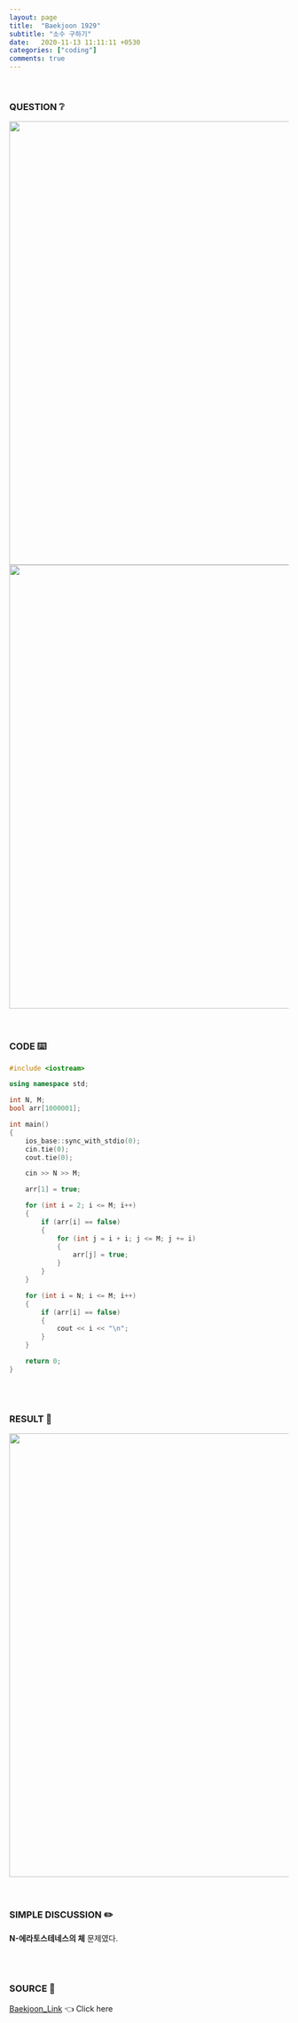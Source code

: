 ```yaml
---
layout: page
title:  "Baekjoon 1929"
subtitle: "소수 구하기"
date:   2020-11-13 11:11:11 +0530
categories: ["coding"]
comments: true
---
```


<br>

### QUESTION ❔

<img src="{{ '/assets/baekjoon/1929.jpg' }}" style="width: 800px; height: auto; margin-left: auto; margin-right: auto; display: block;">
<img src="{{ '/assets/baekjoon/1929a.jpg' }}" style="width: 800px; height: auto; margin-left: auto; margin-right: auto; display: block;">  

<br>
<br>

### CODE ⌨️

```c++
#include <iostream>

using namespace std;

int N, M;
bool arr[1000001];

int main()
{
	ios_base::sync_with_stdio(0);
	cin.tie(0);
	cout.tie(0);

	cin >> N >> M;

	arr[1] = true;

	for (int i = 2; i <= M; i++)
	{
		if (arr[i] == false)
		{
			for (int j = i + i; j <= M; j += i)
			{
				arr[j] = true;
			}
		}
	}

	for (int i = N; i <= M; i++)
	{
		if (arr[i] == false)
		{
			cout << i << "\n";
		}
	}

	return 0;
}
```  

<br>
<br>

### RESULT 💛

<img src="{{ '/assets/baekjoon/1929r.jpg' }}" style="width: 800px; height: auto; margin-left: auto; margin-right: auto; display: block;">  

<br>
<br>

### SIMPLE DISCUSSION ✏️

**N-에라토스테네스의 체** 문제였다.  

<br>
<br>

### SOURCE 💎

[Baekjoon_Link][link] 👈 Click here  

<br>

<script src="https://utteranc.es/client.js"
        repo="DCherish/DCherish.github.io"
        issue-term="pathname"
        theme="boxy-light"
        crossorigin="anonymous"
        async>
</script>

[link]: https://www.acmicpc.net/problem/1929